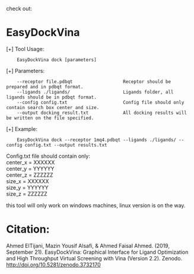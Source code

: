  check out: 
<br/>
# EasyDockVina

[+] Tool Usage:

        EasyDockVina dock [parameters]

[+] Parameters:

        --receptor file.pdbqt                   Receptor should be prepared and in pdbqt format.
        --ligands ./ligands/                    Ligands folder, all ligands should be in pdbqt format.
        --config config.txt                     Config file should only contain search box center and size.
        --output docking_result.txt             All docking results will be written on the file specified.

[+] Example:

        EasyDockVina dock --receptor 1mq4.pdbqt --ligands ./ligands/ --config config.txt --output results.txt
        
        
Config.txt file should contain only:<br/>
center_x = XXXXXX<br/>
center_y = YYYYYY<br/>
center_z = ZZZZZZ<br/>
size_x = XXXXXX<br/>
size_y = YYYYYY<br/>
size_z = ZZZZZZ <br/>


this tool will only work on windows machines, linux version is on the way.<br/>

# Citation:

Ahmed ElTijani, Mazin Yousif Alsafi, & Ahmed Faisal Ahmed. (2019, September 21). EasyDockVina: Graphical Interface for Ligand Optimization and High Throughput Virtual Screening with Vina (Version 2.2). Zenodo. http://doi.org/10.5281/zenodo.3732170

